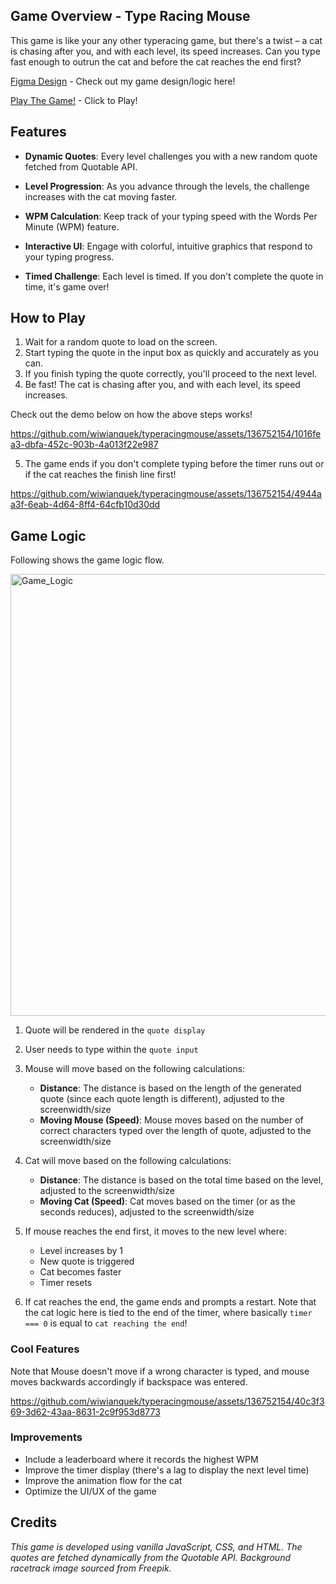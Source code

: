 ## Game Overview - Type Racing Mouse
This game is like your any other typeracing game, but there's a twist – a cat is chasing after you, and with each level, its speed increases. Can you type fast enough to outrun the cat and before the cat reaches the end first?

[Figma Design](https://www.figma.com/file/MEq6Phdkyy3dceOgdBrlEn/Type-Racing-Mouse?type=whiteboard&node-id=0%3A1&t=ZBKBAXBA1guzeqs7-1) - Check out my game design/logic here! 

[Play The Game!](https://wiwianquek.github.io/typeracingmouse/typeracingmouse) - Click to Play! 


## Features
- **Dynamic Quotes**: Every level challenges you with a new random quote fetched from Quotable API. 

- **Level Progression**: As you advance through the levels, the challenge increases with the cat moving faster.

- **WPM Calculation**: Keep track of your typing speed with the Words Per Minute (WPM) feature.

- **Interactive UI**: Engage with colorful, intuitive graphics that respond to your typing progress.

- **Timed Challenge**: Each level is timed. If you don't complete the quote in time, it's game over!

## How to Play
1. Wait for a random quote to load on the screen.
2. Start typing the quote in the input box as quickly and accurately as you can.
3. If you finish typing the quote correctly, you'll proceed to the next level.
4. Be fast! The cat is chasing after you, and with each level, its speed increases.

Check out the demo below on how the above steps works! 

https://github.com/wiwianquek/typeracingmouse/assets/136752154/1016fea3-dbfa-452c-903b-4a013f22e987


5. The game ends if you don't complete typing before the timer runs out or if the cat reaches the finish line first! 


https://github.com/wiwianquek/typeracingmouse/assets/136752154/4944aa3f-6eab-4d64-8ff4-64cfb10d30dd


## Game Logic

Following shows the game logic flow.

<img width="707" alt="Game_Logic" src="https://github.com/wiwianquek/typeracingmouse/assets/136752154/0089de57-ec37-4396-9912-beae55981890">

1. Quote will be rendered in the ```quote display```
2. User needs to type within the ```quote input```
3. Mouse will move based on the following calculations:
     - **Distance**: The distance is based on the length of the generated quote (since each quote length is different), adjusted to the screenwidth/size
     - **Moving Mouse (Speed)**: Mouse moves based on the number of correct characters typed over the length of quote, adjusted to the screenwidth/size
  
4. Cat will move based on the following calculations:
   - **Distance**: The distance is based on the total time based on the level, adjusted to the screenwidth/size
   - **Moving Cat (Speed)**: Cat moves based on the timer (or as the seconds reduces), adjusted to the screenwidth/size 
  
5. If mouse reaches the end first, it moves to the new level where:
   - Level increases by 1
   - New quote is triggered
   - Cat becomes faster
   - Timer resets

6. If cat reaches the end, the game ends and prompts a restart. Note that the cat logic here is tied to the end of the timer, where basically ```timer === 0```  is equal to ```cat reaching the end```! 

### Cool Features

Note that Mouse doesn't move if a wrong character is typed, and mouse moves backwards accordingly if backspace was entered.

https://github.com/wiwianquek/typeracingmouse/assets/136752154/40c3f369-3d62-43aa-8631-2c9f953d8773

### Improvements
- Include a leaderboard where it records the highest WPM
- Improve the timer display (there's a lag to display the next level time) 
- Improve the animation flow for the cat
- Optimize the UI/UX of the game 
   
## Credits
*This game is developed using vanilla JavaScript, CSS, and HTML. The quotes are fetched dynamically from the Quotable API. Background racetrack image sourced from Freepik.*
